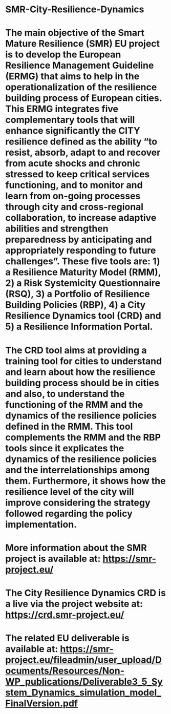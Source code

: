 # SMR-City-Resilience-Dynamics
# The main objective of the Smart Mature Resilience (SMR) EU project is to develop the European Resilience Management Guideline (ERMG) that aims to help in the operationalization of the resilience building process of European cities. This ERMG integrates five complementary tools that will enhance significantly the CITY resilience defined as the ability “to resist, absorb, adapt to and recover from acute shocks and chronic stressed to keep critical services functioning, and to monitor and learn from on-going processes through city and cross-regional collaboration, to increase adaptive abilities and strengthen preparedness by anticipating and appropriately responding to future challenges”. These five tools are: 1) a Resilience Maturity Model (RMM), 2) a Risk Systemicity Questionnaire (RSQ), 3) a Portfolio of Resilience Building Policies (RBP), 4) a City Resilience Dynamics tool (CRD) and 5) a Resilience Information Portal.
# The CRD tool aims at providing a training tool for cities to understand and learn about how the resilience building process should be in cities and also, to understand the functioning of the RMM and the dynamics of the resilience policies defined in the RMM. This tool complements the RMM and the RBP tools since it explicates the dynamics of the resilience policies and the interrelationships among them. Furthermore, it shows how the resilience level of the city will improve considering the strategy followed regarding the policy implementation.

# More information about the SMR project is available at: https://smr-project.eu/
# The City Resilience Dynamics CRD is a live via the project website at: https://crd.smr-project.eu/
# The related EU deliverable is available at: https://smr-project.eu/fileadmin/user_upload/Documents/Resources/Non-WP_publications/Deliverable3_5_System_Dynamics_simulation_model_FinalVersion.pdf
